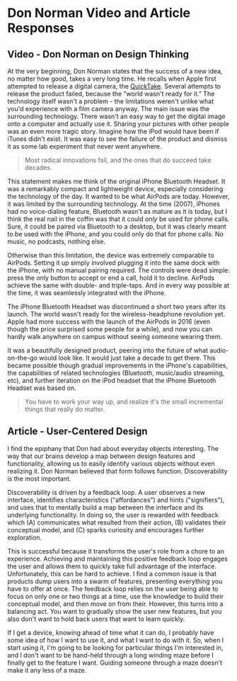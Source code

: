 # Don Norman Video and Article Responses

## Video - Don Norman on Design Thinking

At the very beginning, Don Norman states that the success of a new idea, no matter how good, takes a very long time. He recalls when Apple first attempted to release a digital camera, the [QuickTake](https://en.wikipedia.org/wiki/Apple_QuickTake). Several attempts to release the product failed, because the "world wasn't ready for it." The technology itself wasn't a problem - the limitations weren't unlike what you'd experience with a film camera anyway. The main issue was the surrounding technology. There wasn't an easy way to get the digital image onto a computer and actually use it. Sharing your pictures with other people was an even more tragic story. Imagine how the iPod would have been if iTunes didn't exist. It was easy to see the failure of the product and dismiss it as some lab experiment that never went anywhere.

> Most radical innovations fail, and the ones that do succeed take decades.

This statement makes me think of the original iPhone Bluetooth Headset. It was a remarkably compact and lightweight device, especially considering the technology of the day. It wanted to be what AirPods are today. However, it was limited by the surrounding technology. At the time (2007), iPhones had no voice-dialing feature, Bluetooth wasn't as mature as it is today, but I think the real nail in the coffin was that it could _only_ be used for phone calls. Sure, it could be paired via Bluetooth to a desktop, but it was clearly meant to be used with the iPhone, and you could only do that for phone calls. No music, no podcasts, nothing else.

Otherwise than this limitation, the device was extremely comparable to AirPods. Setting it up simply involved plugging it into the same dock with the iPhone, with no manual pairing required. The controls were dead simple: press the only button to accept or end a call, hold it to decline. AirPods achieve the same with double- and triple-taps. And in every way possible at the time, it was seamlessly integrated with the iPhone.

The iPhone Bluetooth Headset was discontinued a short two years after its launch. The world wasn't ready for the wireless-headphone revolution yet. Apple had more success with the launch of the AirPods in 2016 (even though the price surprised some people for a while), and now you can hardly walk anywhere on campus without seeing someone wearing them.

It was a beautifully designed product, peering into the future of what audio-on-the-go would look like. It would just take a decade to get there. This became possible though gradual improvements in the iPhone's capabilities, the capabilities of related technologies (Bluetooth, music/audio streaming, etc), and further iteration on the iPod headset that the iPhone Bluetooth Headset was based on.

> You have to work your way up, and realize it's the small incremental things that really do matter.

## Article - User-Centered Design

I find the epiphany that Don had about everyday objects interesting. The way that our brains develop a map between design features and functionality, allowing us to easily identify various objects without even realizing it. Don Norman believed that form follows function. Discoverability is the most important.

Discoverability is driven by a feedback loop. A user observes a new interface, identifies characteristics ("affordances") and hints ("signifiers"), and uses that to mentally build a map between the interface and its underlying functionality. In doing so, the user is rewarded with feedback which (A) communicates what resulted from their action, (B) validates their conceptual model, and (C) sparks curiosity and encourages further exploration.

This is successful because it transforms the user's role from a chore to an experience. Achieving and maintaining this positive feedback loop engages the user and allows them to quickly take full advantage of the interface. Unfortunately, this can be hard to achieve. I find a common issue is that products dump users into a swarm of features, presenting everything you have to offer at once. The feedback loop relies on the user being able to focus on only one or two things at a time, use the knowledge to build their conceptual model, and then move on from their. However, this turns into a balancing act. You want to gradually show the user new features, but you also don't want to hold back users that want to learn quickly.

If I get a device, knowing ahead of time what it can do, I probably have some idea of how I want to use it, and what I want to do with it. So, when I start using it, I'm going to be looking for particular things I'm interested in, and I don't want to be hand-held through a long winding maze before I finally get to the feature I want. Guiding someone through a maze doesn't make it any less of a maze.
